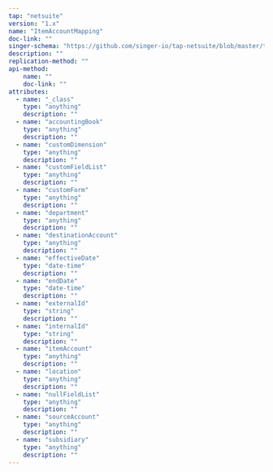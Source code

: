 ```yaml
---
tap: "netsuite"
version: "1.x"
name: "ItemAccountMapping"
doc-link: ""
singer-schema: "https://github.com/singer-io/tap-netsuite/blob/master/tap_netsuite/schemas/ItemAccountMapping.json"
description: ""
replication-method: ""
api-method:
    name: ""
    doc-link: ""
attributes:
  - name: "_class"
    type: "anything"
    description: ""
  - name: "accountingBook"
    type: "anything"
    description: ""
  - name: "customDimension"
    type: "anything"
    description: ""
  - name: "customFieldList"
    type: "anything"
    description: ""
  - name: "customForm"
    type: "anything"
    description: ""
  - name: "department"
    type: "anything"
    description: ""
  - name: "destinationAccount"
    type: "anything"
    description: ""
  - name: "effectiveDate"
    type: "date-time"
    description: ""
  - name: "endDate"
    type: "date-time"
    description: ""
  - name: "externalId"
    type: "string"
    description: ""
  - name: "internalId"
    type: "string"
    description: ""
  - name: "itemAccount"
    type: "anything"
    description: ""
  - name: "location"
    type: "anything"
    description: ""
  - name: "nullFieldList"
    type: "anything"
    description: ""
  - name: "sourceAccount"
    type: "anything"
    description: ""
  - name: "subsidiary"
    type: "anything"
    description: ""
---
```

